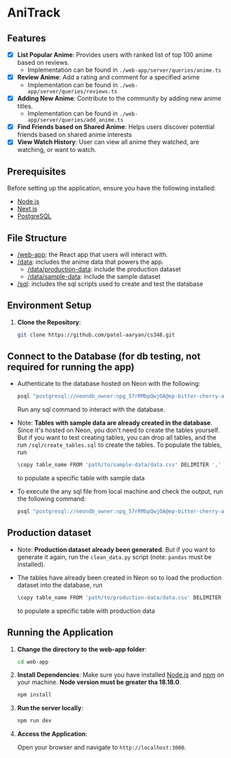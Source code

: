 # AniTrack

## Features

- [x] **List Popular Anime**: Provides users with ranked list of top 100 anime based on reviews.
    - Implementation can be found in `./web-app/server/queries/anime.ts`
- [x] **Review Anime**: Add a rating and comment for a specified anime
    - Implementation can be found in `./web-app/server/queries/reviews.ts`
- [x] **Adding New Anime**: Contribute to the community by adding new anime titles.
    - Implementation can be found in `./web-app/server/queries/add_anime.ts`
- [x] **Find Friends based on Shared Anime**: Helps users discover potential friends based on shared anime interests
- [x] **View Watch History**: User can view all anime they watched, are watching, or want to watch.

## Prerequisites

Before setting up the application, ensure you have the following installed:

- [Node.js](https://nodejs.org/)
- [Next.js](https://nextjs.org/)
- [PostgreSQL](https://www.postgresql.org/)

## File Structure

- [/web-app](https://github.com/patel-aaryan/cs348/tree/main/web-app): the React app that users will interact with.
- [/data](https://github.com/patel-aaryan/cs348/tree/main/data): includes the anime data that powers the app.
  - [/data/production-data](https://github.com/patel-aaryan/cs348/tree/main/data/production-data): include the production dataset
  - [/data/sample-data](https://github.com/patel-aaryan/cs348/tree/main/data/sample-data): include the sample dataset
- [/sql](https://github.com/patel-aaryan/cs348/tree/main/sql): includes the sql scripts used to create and test the database

## Environment Setup

1. **Clone the Repository**:

   ```bash
   git clone https://github.com/patel-aaryan/cs348.git
   ```

## Connect to the Database (for db testing, not required for running the app)

- Authenticate to the database hosted on Neon with the following:

  ```bash
  psql "postgresql://neondb_owner:npg_57rRMbpQwjOA@ep-bitter-cherry-a84kfw3m-pooler.eastus2.azure.neon.tech/neondb?sslmode=require"
  ```
  Run any sql command to interact with the database.
- Note: **Tables with sample data are already created in the database**. Since it's hosted on Neon, you don't need to create the tables yourself. But if you want to test creating tables, you can drop all tables, and the run `/sql/create_tables.sql` to create the tables. To populate the tables, run

   ```bash
   \copy table_name FROM 'path/to/sample-data/data.csv' DELIMITER ',' CSV HEADER`
   ```
  to populate a specific table with sample data

- To execute the any sql file from local machine and check the output, run the following command:

  ```bash
  psql "postgresql://neondb_owner:npg_57rRMbpQwjOA@ep-bitter-cherry-a84kfw3m-pooler.eastus2.azure.neon.tech/neondb?sslmode=require" -f <path/to/file.sql> -o <path/to/file.out>
  ```

## Production dataset
- Note: **Production dataset already been generated**. But if you want to generate it again, run the `clean_data.py` script (note: `pandas` must be installed).
- The tables have already been created in Neon so to load the production dataset into the database, run 

   ```bash
   \copy table_name FROM 'path/to/production-data/data.csv' DELIMITER ',' CSV HEADER`
   ```
  to populate a specific table with production data

## Running the Application

1. **Change the directory to the web-app folder**:

   ```bash
   cd web-app
   ```

2. **Install Dependencies**:
   Make sure you have installed [Node.js](https://nodejs.org/) and [npm](https://www.npmjs.com/) on your machine. **Node version must be greater tha 18.18.0**.

    ```bash
    npm install
    ```

3. **Run the server locally**:

   ```bash
   npm run dev
   ```

4. **Access the Application**:

   Open your browser and navigate to `http://localhost:3000`.
